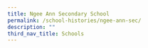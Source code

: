 ```yaml
---
title: Ngee Ann Secondary School
permalink: /school-histories/ngee-ann-sec/
description: ""
third_nav_title: Schools
---
```


